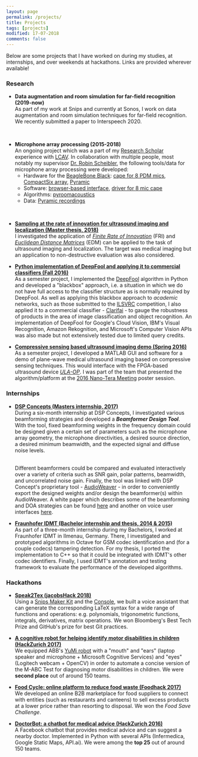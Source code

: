```yaml
---
layout: page
permalink: /projects/
title: Projects
tags: [projects]
modified: 17-07-2018
comments: false
---
```


Below are some projects that I have worked on during my studies, at internships, and over weekends at hackathons. Links are provided wherever available!


### Research

* **Data augmentation and room simulation for far-field recognition (2019-now)**<br>
As part of my work at Snips and currently at Sonos, I work on data augmentation and room simulation techniques for far-field recognition. We recently submitted a paper to Interspeech 2020.
<br />

* **Microphone array processing (2015-2018)**<br>
An ongoing project which was a part of my [Research Scholar](https://ic.epfl.ch/ResearchScholars) experience with [LCAV](https://lcav.epfl.ch/). In collaboration with multiple people, most notably my supervisor <a href="http://www.robinscheibler.org/" target="_blank">Dr. Robin Scheibler</a>, the following tools/data for microphone array processing were developed:
    * Hardware for the [BeagleBone Black](https://beagleboard.org/black): [cape for 8 PDM mics](https://github.com/fakufaku/kurodako), [CompactSix array](https://github.com/LCAV/CompactSix), [Pyramic](https://github.com/LCAV/Pyramic)
    * Software: [browser-based interface](https://github.com/LCAV/easy-dsp), [driver for 8 mic cape](https://github.com/Scrashdown/PRU-Audio-Processing)
    * Algorithms: [pyroomacoustics](https://github.com/LCAV/pyroomacoustics)
    * Data: [Pyramic recordings](https://zenodo.org/record/1209005#.W05WVNgzab8)  
<br />

* [**Sampling at the rate of innovation for ultrasound imaging and localization (Master thesis, 2018)**](https://github.com/ebezzam/frius)<br>
I investigated the application of [_Finite Rate of Innovation_](https://ieeexplore.ieee.org/document/1003065/) (FRI) and [_Euclidean Distance Matrices_](https://arxiv.org/pdf/1502.07541.pdf) (EDM) can be applied to the task of ultrasound imaging and localization.  The target was medical imaging but an application to non-destructive evaluation was also considered.

* [**Python implementation of DeepFool and applying it to commercial classifiers (Fall 2016)**](/pdf/lts4_semester_project_eric_bezzam.pdf)<br>
As a semester project, I implemented the <a href="https://arxiv.org/abs/1511.04599" target="_blank">DeepFool</a> algorithm in Python and developed a "blackbox" approach, i.e. a situation in which we do not have full access to the classifier structure as is normally required by DeepFool. As well as applying this blackbox approach to _academic_ networks, such as those submitted to the <a href="http://www.image-net.org/challenges/LSVRC/" target="_blank">ILSVRC</a> competition, I also applied it to a commercial classifier - <a href="https://www.clarifai.com/" target="_blank">Clarifai</a> - to gauge the robustness of products in the area of image classification and object recognition. An implementation of DeepFool for Google's Cloud Vision, IBM's Visual Recognition, Amazon Rekognition, and Microsoft's Computer Vision APIs was also made but not extensively tested due to limited query credits.

* [**Compressive sensing based ultrasound imaging demo (Spring 2016)**](/pdf/lts5_semester_project_eric_bezzam.pdf)<br>
As a semester project, I developed a MATLAB GUI and software for a demo of plane-wave medical ultrasound imaging based on compressive sensing techniques. This would interface with the FPGA-based ultrasound device <a href="http://ieeexplore.ieee.org/stamp/stamp.jsp?arnumber=7468550" target="_blank">_ULA-OP_</a>. I was part of the team that presented the algorithm/platform at the <a href="http://www.nano-tera.ch/pdf/posters2016/UltrasoundToGo250.pdf" target="_blank">2016 Nano-Tera Meeting</a> poster session.

### Internships

* [**DSP Concepts (Masters internship, 2017)**](https://dspconcepts.com/)<br>
During a six-month internship at DSP Concepts, I investigated various beamforming strategies and developed a **_Beamformer Design Tool_**. With the tool, fixed beamforming weights in the frequency domain could be designed given a certain set of parameters such as the microphone array geometry, the microphone directivities, a desired source direction, a desired minimum beamwidth, and the expected signal and diffuse noise levels.  

    <br>
    Different beamformers could be compared and evaluated interactively over a variety of criteria such as SNR gain, polar patterns, beamwidth, and uncorrelated noise gain. Finally, the tool was linked with DSP Concept's proprietary tool - <a href="https://dspconcepts.com/solutions/audio-weaver" target="_blank">AudioWeaver</a> - in order to conveniently export the designed weights and/or design the beamformer(s) within AudioWeaver. A white paper which describes some of the beamforming and DOA strategies can be found <a href="https://dspconcepts.com/sites/default/files/voice_ui_part2.pdf" target="_blank">here</a> and another on voice user interfaces <a href="https://dspconcepts.com/sites/default/files/fundamentals_of_voice_ui.pdf" target="_blank">here</a>.

* [**Fraunhofer IDMT (Bachelor internship and thesis, 2014 & 2015)**](https://www.idmt.fraunhofer.de/en.html)<br>
As part of a three-month internship during my Bachelors, I worked at Fraunhofer IDMT in Ilmenau, Germany. There, I investigated and prototyped algorithms in Octave for GSM codec identification and (for a couple codecs) tampering detection. For my thesis, I ported the implementation to C++ so that it could be integrated with IDMT's other codec identifiers. Finally, I used IDMT's annotation and testing framework to evaluate the performance of the developed algorithms.


### Hackathons

* [**Speak2Tex (jacobsHack 2018)**](https://devpost.com/software/speak2tex)<br>
Using a [Snips Maker Kit](https://makers.snips.ai/kit/) and the [Console](http://console.snips.ai), we built a voice assistant that can generate the corresponding LaTeX syntax for a wide range of functions and operations: e.g. polynomials, trigonometric functions, integrals, derivatives, matrix operations. We won Bloomberg's Best Tech Prize and GitHub's prize for best Git practices.

* [**A cognitive robot for helping identify motor disabilities in children (HackZurich 2017)**](https://devpost.com/software/jred)<br>
We equipped ABB's [YuMi robot](https://new.abb.com/products/robotics/industrial-robots/yumi) with a "mouth" and "ears" (laptop speaker and microphone + Microsoft Cognitive Services) and "eyes" (Logitech webcam + OpenCV) in order to automate a concise version of the M-ABC Test for diagnosing motor disabilities in children. We were **second place** out of around 150 teams.

* [**Food Cycle: online platform to reduce food waste (Foodhack 2017)**](https://youtu.be/WgaTlFW-41Q)<br>
We developed an online B2B marketplace for food suppliers to connect with entities (such as restaurants and canteens) to sell excess products at a lower price rather than resorting to disposal. We won the _Food Save Challenge_.

* [**DoctorBot: a chatbot for medical advice (HackZurich 2016)**](https://github.com/ebezzam/DoctorBot)<br>
A Facebook chatbot that provides medical advice and can suggest a nearby doctor. Implemented in Python with several APIs (Infermedica, Google Static Maps, API.ai). We were among the **top 25** out of around 150 teams.


<!-- ### Select course projects

* **Embedded Systems**<br>

* **PCML 2**<br>

* **PCML 1**<br> -->



